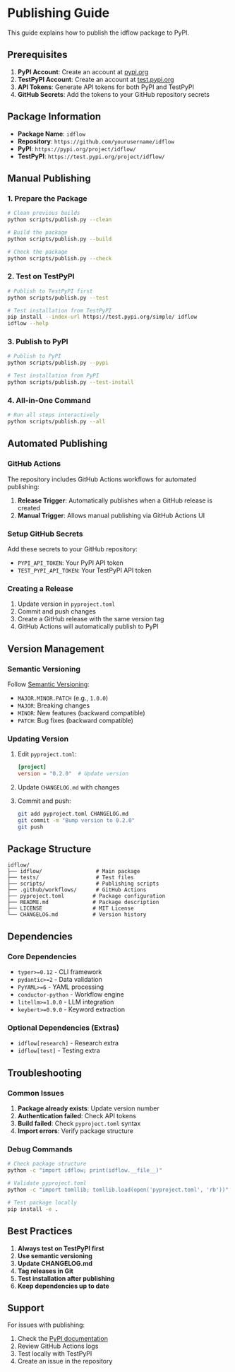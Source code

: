 # Publishing Guide

This guide explains how to publish the idflow package to PyPI.

## Prerequisites

1. **PyPI Account**: Create an account at [pypi.org](https://pypi.org/account/register/)
2. **TestPyPI Account**: Create an account at [test.pypi.org](https://test.pypi.org/account/register/)
3. **API Tokens**: Generate API tokens for both PyPI and TestPyPI
4. **GitHub Secrets**: Add the tokens to your GitHub repository secrets

## Package Information

- **Package Name**: `idflow`
- **Repository**: `https://github.com/yourusername/idflow`
- **PyPI**: `https://pypi.org/project/idflow/`
- **TestPyPI**: `https://test.pypi.org/project/idflow/`

## Manual Publishing

### 1. Prepare the Package

```bash
# Clean previous builds
python scripts/publish.py --clean

# Build the package
python scripts/publish.py --build

# Check the package
python scripts/publish.py --check
```

### 2. Test on TestPyPI

```bash
# Publish to TestPyPI first
python scripts/publish.py --test

# Test installation from TestPyPI
pip install --index-url https://test.pypi.org/simple/ idflow
idflow --help
```

### 3. Publish to PyPI

```bash
# Publish to PyPI
python scripts/publish.py --pypi

# Test installation from PyPI
python scripts/publish.py --test-install
```

### 4. All-in-One Command

```bash
# Run all steps interactively
python scripts/publish.py --all
```

## Automated Publishing

### GitHub Actions

The repository includes GitHub Actions workflows for automated publishing:

1. **Release Trigger**: Automatically publishes when a GitHub release is created
2. **Manual Trigger**: Allows manual publishing via GitHub Actions UI

### Setup GitHub Secrets

Add these secrets to your GitHub repository:

- `PYPI_API_TOKEN`: Your PyPI API token
- `TEST_PYPI_API_TOKEN`: Your TestPyPI API token

### Creating a Release

1. Update version in `pyproject.toml`
2. Commit and push changes
3. Create a GitHub release with the same version tag
4. GitHub Actions will automatically publish to PyPI

## Version Management

### Semantic Versioning

Follow [Semantic Versioning](https://semver.org/):
- `MAJOR.MINOR.PATCH` (e.g., `1.0.0`)
- `MAJOR`: Breaking changes
- `MINOR`: New features (backward compatible)
- `PATCH`: Bug fixes (backward compatible)

### Updating Version

1. Edit `pyproject.toml`:
   ```toml
   [project]
   version = "0.2.0"  # Update version
   ```

2. Update `CHANGELOG.md` with changes

3. Commit and push:
   ```bash
   git add pyproject.toml CHANGELOG.md
   git commit -m "Bump version to 0.2.0"
   git push
   ```

## Package Structure

```
idflow/
├── idflow/                 # Main package
├── tests/                  # Test files
├── scripts/                # Publishing scripts
├── .github/workflows/      # GitHub Actions
├── pyproject.toml         # Package configuration
├── README.md              # Package description
├── LICENSE                # MIT License
└── CHANGELOG.md           # Version history
```

## Dependencies

### Core Dependencies
- `typer>=0.12` - CLI framework
- `pydantic>=2` - Data validation
- `PyYAML>=6` - YAML processing
- `conductor-python` - Workflow engine
- `litellm>=1.0.0` - LLM integration
- `keybert>=0.9.0` - Keyword extraction

### Optional Dependencies (Extras)
- `idflow[research]` - Research extra
- `idflow[test]` - Testing extra

## Troubleshooting

### Common Issues

1. **Package already exists**: Update version number
2. **Authentication failed**: Check API tokens
3. **Build failed**: Check `pyproject.toml` syntax
4. **Import errors**: Verify package structure

### Debug Commands

```bash
# Check package structure
python -c "import idflow; print(idflow.__file__)"

# Validate pyproject.toml
python -c "import tomllib; tomllib.load(open('pyproject.toml', 'rb'))"

# Test package locally
pip install -e .
```

## Best Practices

1. **Always test on TestPyPI first**
2. **Use semantic versioning**
3. **Update CHANGELOG.md**
4. **Tag releases in Git**
5. **Test installation after publishing**
6. **Keep dependencies up to date**

## Support

For issues with publishing:
1. Check the [PyPI documentation](https://packaging.python.org/)
2. Review GitHub Actions logs
3. Test locally with TestPyPI
4. Create an issue in the repository
